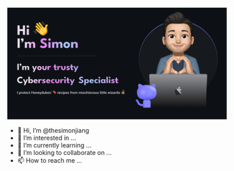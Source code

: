 ![](https://github.com/thesimonjiang/thesimonjiang/blob/92a8cd172369a7faaf77e554f1f1fac92da9b733/Simon-Profile-Header.png)

- 👋 Hi, I’m @thesimonjiang
- 👀 I’m interested in ...
- 🌱 I’m currently learning ...
- 💞️ I’m looking to collaborate on ...
- 📫 How to reach me ...

<!---
thesimonjiang/thesimonjiang is a ✨ special ✨ repository because its `README.md` (this file) appears on your GitHub profile.
You can click the Preview link to take a look at your changes.
--->
